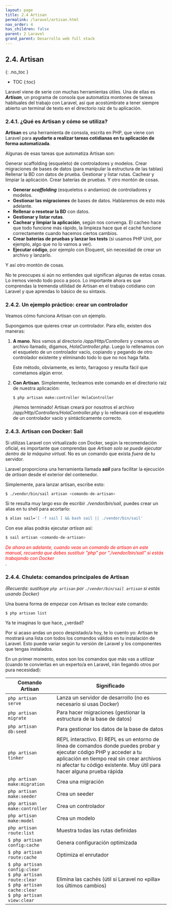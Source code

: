 ```yaml
---
layout: page
title: 2.4 Artisan
permalink: /laravel/artisan.html
nav_order: 4
has_children: false
parent: 2 Laravel
grand_parent: Desarrollo web full stack
---
```


## 2.4. Artisan
{: .no_toc }

- TOC
{:toc}

Laravel viene de serie con muchas herramientas útiles. Una de ellas es ***Artisan***, un programa de consola que automatiza montones de tareas habituales del trabajo con Laravel, así que acostúmbrate a tener siempre abierto un terminal de texto en el directorio raíz de tu aplicación.

### 2.4.1. ¿Qué es Artisan y cómo se utiliza?

**Artisan** es una herramienta de consola, escrita en PHP, que viene con Laravel para **ayudarte a realizar tareas cotidianas en tu aplicación de forma automatizada**.

Algunas de esas tareas que automatiza Artisan son:

Generar scaffolding (esqueleto) de controladores y modelos.
Crear migraciones de bases de datos (para manipular la estructura de las tablas)
Rellenar la BD con datos de prueba.
Gestionar y listar rutas.
Cachear y limpiar la aplicación.
Crear baterías de pruebas.
Y otro montón de cosas.

* **Generar *scaffolding*** (esqueletos o andamios) de controladores y modelos.
* **Gestionar las migraciones** de bases de datos. Hablaremos de esto más adelante.
* **Rellenar o resetear la BD** con datos.
* **Gestionar y listar rutas**.
* **Cachear y limpiar la aplicación**, según nos convenga. El cacheo hace que todo funcione más rápido, la limpieza hace que el caché funcione correctamente cuando hacemos ciertos cambios.
* **Crear baterías de pruebas y lanzar los tests** (si usamos PHP Unit, por ejemplo, algo que no lo vamos a ver).
* **Ejecutar código**, por ejemplo con Eloquent, sin necesidad de crear un archivo y lanzarlo.

Y así otro montón de cosas.

No te preocupes si aún no entiendes qué significan algunas de estas cosas. Lo iremos viendo todo poco a poco. Lo importante ahora es que comprendas la tremenda utilidad de Artisan en el trabajo cotidiano con Laravel y que aprendas lo básico de su sintaxis.

### 2.4.2. Un ejemplo práctico: crear un controlador

Veamos cómo funciona Artisan con un ejemplo.

Supongamos que quieres crear un controlador. Para ello, existen dos maneras:

1. **A mano**. Nos vamos al directorio */app/Http/Controllers* y creamos un archivo llamado, digamos, *HolaController.php*. Luego lo rellenamos con el esqueleto de un controlador vacío, copiando y pegando de otro controlador existente y eliminando todo lo que no nos haga falta.

   Este método, obviamente, es lento, farragoso y resulta fácil que cometamos algún error.

2. **Con Artisan**. Simplemente, tecleamos este comando en el directorio raíz de nuestra aplicación:

   ```
   $ php artisan make:controller HolaController
   ```

   ¡Hemos terminado! Artisan creará por nosotros el archivo */app/Http/Controllers/HolaController.php* y lo rellenará con el esqueleto de un controlador vacío y sintácticamente correcto.

### 2.4.3. Artisan con Docker: Sail

Si utilizas Laravel con virtualizado con Docker, según la recomendación oficial, es importante que comprendas que *Artisan solo se puede ejecutar dentro de la máquina virtual*. No es un comando que exista *fuera* de tu servidor.

Laravel proporciona una herramienta llamada ***sail*** para facilitar la ejecución de *artisan* desde el exterior del contenedor. 

Simplemente, para lanzar artisan, escribe esto:

```bash
$ ./vendor/bin/sail artisan <comando-de-artisan>
```

Si te resulta muy largo eso de escribir *./vendor/bin/sail*, puedes crear un alias en tu shell para acortarlo:

```bash
$ alias sail='[ -f sail ] && bash sail || ./vendor/bin/sail'
```

Con ese alias podrás ejecutar *artisan* así:

```bash
$ sail artisan <comando-de-artisan>
```

<div style='color:red'><i>De ahora en adelante, cuando veas un comando de artisan en este manual, recuerda que debes sustituir "php" por "./vendor/bin/sail" si estás trabajando con Docker</i></div>.

### 2.4.4. Chuleta: comandos principales de Artisan

*(Recuerda: sustituye ```php artisan``` por ```./vendor/bin/sail artisan``` si estás usando Docker)*

Una buena forma de empezar con Artisan es teclear este comando:

```bash
$ php artisan list
```

Ya te imaginas lo que hace, ¿verdad?

Por si acaso andas un poco despistado/a hoy, te lo cuento yo: Artisan te mostrará una lista con todos los comandos válidos en tu instalación de Laravel. Esto puede variar según tu versión de Laravel y los componentes que tengas instalados.

En un primer momento, estos son los comandos que más vas a utilizar (cuando te conviertas en un experto/a en Laravel, irán llegando otros por pura necesidad):

| Comando Artisan | Significado |
|-----------------|------------|
| `php artisan serve` | Lanza un servidor de desarrollo (no es necesario si usas Docker) |
| `php artisan migrate` | Para hacer migraciones (gestionar la estructura de la base de datos) |
| `php artisan db:seed` | Para gestionar los datos de la base de datos |
| `php artisan tinker` | REPL interactivo. El REPL es un entorno de línea de comandos donde puedes probar y ejecutar código PHP y acceder a tu aplicación en tiempo real sin crear archivos ni afectar tu código existente. Muy útil para hacer alguna prueba rápida |
| `php artisan make:migration` | Crea una migración |
| `php artisan make:seeder` | Crea un seeder |
| `php artisan make:controller` | Crea un controlador |
| `php artisan make:model` | Crea un modelo |
| `php artisan route:list` | Muestra todas las rutas definidas |
| `$ php artisan config:cache` | Genera configuración optimizada |
| `$ php artisan route:cache` | Optimiza el enrutador |
| `$ php artisan config:clear`<br>`$ php artisan route:clear`<br>`$ php artisan cache:clear`<br>`$ php artisan view:clear` | Elimina las cachés (útil si Laravel no «pilla» los últimos cambios) |

